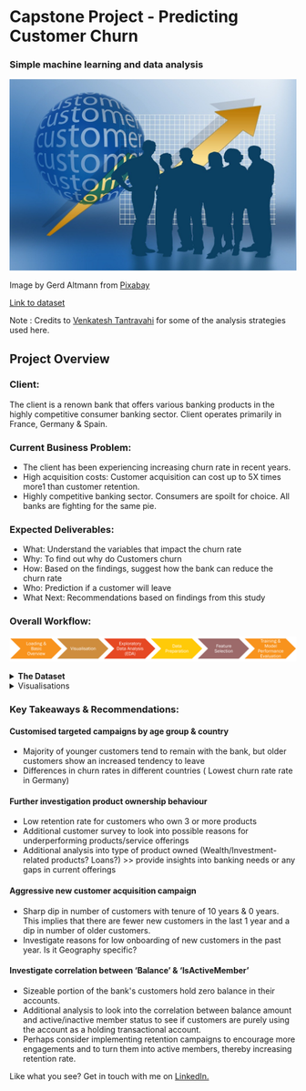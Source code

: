 # Capstone Project - Predicting Customer Churn

### Simple machine learning and data analysis 

![new customer image](https://github.com/Amandazhou04/SCTP-2024-Data-Analysis/blob/a57f7d0e2ca55123279b27cf05959bdbe69132d9/images/capstone%20proj/business-idea-660085_1280.jpg)

Image by Gerd Altmann from [Pixabay](https://pixabay.com//?utm_source=link-attribution&utm_medium=referral&utm_campaign=image&utm_content=660085)

[Link to dataset](https://www.kaggle.com/datasets/shubhammeshram579/bank-customer-churn-prediction/data)  

Note : Credits to [Venkatesh Tantravahi](https://www.kaggle.com/venkateshtantravahi) for some of the analysis strategies used here.
## Project Overview

### Client: 
The client is a renown bank that offers various banking products in the highly competitive consumer banking sector. Client operates primarily in France, Germany & Spain.

### Current Business Problem: 
+ The client has been experiencing increasing churn rate in recent years.
+ High acquisition costs: Customer acquisition can cost up to 5X times more1 than customer retention.
+ Highly competitive banking sector. Consumers are spoilt for choice. All banks are fighting for the same pie.

### Expected Deliverables: 
+ What: Understand the variables that impact the churn rate
+ Why: To find out why do Customers churn
+ How: Based on the findings, suggest how the bank can reduce the churn rate
+ Who: Prediction if a customer will leave
+ What Next: Recommendations based on findings from this study

### Overall Workflow: 
![workflow](https://github.com/Amandazhou04/SCTP-2024-Data-Analysis/blob/a57f7d0e2ca55123279b27cf05959bdbe69132d9/images/capstone%20proj/Project%20workflow.png)

<details>
<summary><b>The Dataset</b></summary>

The dataset contains <b>14 columns, 10,002 records.</b> 
It includes the following attributes:

- Customer ID: A unique identifier for each customer
- Surname: The customer's surname or last name
- Credit Score: A numerical value representing the customer's credit score
- Geography: The country where the customer resides (France, Spain or Germany)
- Gender: The customer's gender (Male or Female)
- Age: The customer's age.
- Tenure: The number of years the customer has been with the bank
- Balance: The customer's account balance
- NumOfProducts: The number of bank products the customer uses (e.g., savings account, credit card)
- HasCrCard: Whether the customer has a credit card (1 = yes, 0 = no)
- IsActiveMember: Whether the customer is an active member (1 = yes, 0 = no)
- EstimatedSalary: The estimated salary of the customer
- Exited: Whether the customer has churned (1 = yes, 0 = no)

</details>

<details>
  <summary>Visualisations</summary>
 
 Through visualisation, we are able to better understand and uncover any relationships or trends that are present in the dataset. Some visualisations include:
#### Pairplot Exploring Relationships Between Variables
![pairplot](https://github.com/Amandazhou04/SCTP-2024-Data-Analysis/blob/a57f7d0e2ca55123279b27cf05959bdbe69132d9/images/capstone%20proj/pairplot.png)  

#### Distribution of Numeric Variables
![numeric variables distribution](https://github.com/Amandazhou04/SCTP-2024-Data-Analysis/blob/a57f7d0e2ca55123279b27cf05959bdbe69132d9/images/capstone%20proj/distribution%20num%20variables.png)

#### Distribution of Categorical Variables
![Cat variables distri](https://github.com/Amandazhou04/SCTP-2024-Data-Analysis/blob/a57f7d0e2ca55123279b27cf05959bdbe69132d9/images/capstone%20proj/distribution%20cat%20variables.png)

#### Correlation Between Features and Target - Violin Plot
![violin plot](https://github.com/Amandazhou04/SCTP-2024-Data-Analysis/blob/a57f7d0e2ca55123279b27cf05959bdbe69132d9/images/capstone%20proj/violin%20plot.png)

#### Correlation Between Features and Target - Categorical Variables
![chi sq](https://github.com/Amandazhou04/SCTP-2024-Data-Analysis/blob/a57f7d0e2ca55123279b27cf05959bdbe69132d9/images/capstone%20proj/chi%20sq%20cat%20features.png)

</details>

### Key Takeaways & Recommendations:
  
#### Customised targeted campaigns by age group & country
- Majority of younger customers tend to remain with the bank, but older customers show an increased tendency to leave
- Differences in churn rates in different countries ( Lowest churn rate rate in Germany)

#### Further investigation product ownership behaviour
- Low retention rate for customers who own 3 or more products
- Additional customer survey to look into possible reasons for underperforming products/service offerings
- Additional analysis into type of product owned (Wealth/Investment-related products? Loans?) >> provide insights into banking needs or any gaps in current offerings

#### Aggressive new customer acquisition campaign
- Sharp dip in number of customers with tenure of 10 years & 0 years. This implies that there are fewer new customers in the last 1 year and a dip in number of older customers.
- Investigate reasons for low onboarding of new customers in the past year. Is it Geography specific?

#### Investigate correlation between ‘Balance’ & ‘IsActiveMember’
- Sizeable portion of the bank's customers hold zero balance in their accounts.
- Additional analysis to look into the correlation between balance amount and active/inactive member status to see if customers are purely using the account as a holding transactional account.
- Perhaps consider implementing retention campaigns to encourage more engagements and to turn them into active members, thereby increasing retention rate.


Like what you see? Get in touch with me on [LinkedIn.](linkedin.com/in/amanda-z-62110417)

